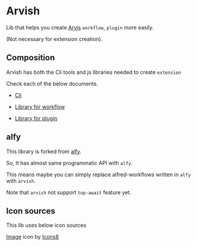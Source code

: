 # Arvish

Lib that helps you create [Arvis](https://github.com/jopemachine/arvis) `workflow`, `plugin` more easily.

(Not necessary for extension creation).

## Composition

Arvish has both the Cli tools and js libraries needed to create `extension`

Check each of the below documents.

* [Cli](./documents/cli.md)

* [Library for workflow](./documents/lib-workflow.md)

* [Library for plugin](./documents/lib-plugin.md)

## alfy

This library is forked from [alfy](https://github.com/sindresorhus/alfy).

So, It has almost same programmatic API with `alfy`.

This means maybe you can simply replace alfred-workflows written in `alfy` with `arvish`.

Note that `arvish` not support `top-await` feature yet.

## Icon sources

This lib uses below icon sources

<a target="_blank" href="https://icons8.com">Image</a> icon by <a target="_blank" href="https://icons8.com">Icons8</a>
